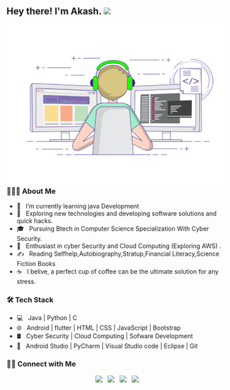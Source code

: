 <h2> Hey there! I'm Akash. <img src="https://github.com/souvikguria98/souvikguria98/blob/master/Hi.gif" width="25"></h2>
<img align="right" alt="GIF" src="https://raw.githubusercontent.com/devSouvik/devSouvik/master/gif3.gif" width="500"/>

<h3> 👨🏻‍💻 About Me </h3>

- 🔭 &nbsp; I’m currently learning java Development
- 🤔 &nbsp; Exploring new technologies and developing software solutions and quick hacks.
- 🎓 &nbsp; Pursuing Btech in Computer Science Specialization With Cyber Security.
- 🌱 &nbsp; Enthusiast in cyber Security and Cloud Computing (Exploring AWS) .
- ✍️ &nbsp; Reading Selfhelp,Autobiography,Stratup,Financial Literacy,Science Fiction Books 
- ☕ &nbsp; I belive, a perfect cup of coffee can be the ultimate solution for any stress. 

<h3>🛠 Tech Stack</h3>

- 💻 &nbsp; Java | Python | C  
- 🌐 &nbsp; Android | flutter | HTML | CSS | JavaScript | Bootstrap 
- 🛢 &nbsp; Cyber Security | Cloud Computing | Sofware Development 
- 🔧 &nbsp; Android Studio | PyCharm | Visual Studio code | Eclipse | Git

<a href="https://github.com/Andrew6rant/Andrew6rant">
    <source media="(prefers-color-scheme: dark)" srcset="https://raw.githubusercontent.com/Andrew6rant/Andrew6rant/main/dark_mode.svg">
</a>

<h3> 🤝🏻 Connect with Me </h3>

<p align="center">
&nbsp; <a href="https://x.com/Akash_Bhaumik_3?t=-FdCR62eiIPQKSGih5lJkA&s=09" target="_blank" rel="noopener noreferrer"><img src="https://img.icons8.com/plasticine/100/000000/twitter.png" width="50" /></a>  
&nbsp; <a href="https://www.facebook.com/akash.bhaumik.520?mibextid=kFxxJD" target="_blank" rel="noopener noreferrer"><img src="https://img.icons8.com/plasticine/100/000000/instagram-new.png" width="50" /></a>    
&nbsp; <a href="https://www.linkedin.com/in/akash-bhaumik-213802259?utm_source=share&utm_campaign=share_via&utm_content=profile&utm_medium=android_app" target="_blank" rel="noopener noreferrer"><img src="https://img.icons8.com/plasticine/100/000000/linkedin.png" width="50" /></a>
&nbsp; <a href="mailto:akashbhaumik18@gmail.com" target="_blank" rel="noopener noreferrer"><img src="https://img.icons8.com/plasticine/100/000000/gmail.png"  width="50" /></a>
</p>
